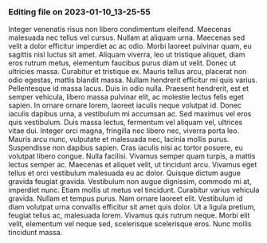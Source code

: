 

### Editing file on 2023-01-10_13-25-55

Integer venenatis risus non libero condimentum eleifend. Maecenas malesuada nec tellus vel cursus. Nullam at aliquam urna. Maecenas sed velit a dolor efficitur imperdiet ac ac odio. Morbi laoreet pulvinar quam, eu sagittis nisl luctus sit amet. Aliquam viverra, leo ut tristique aliquet, diam eros rutrum metus, elementum faucibus purus diam ut velit. Donec ut ultricies massa. Curabitur et tristique ex. Mauris tellus arcu, placerat non odio egestas, mattis blandit massa. Nullam hendrerit efficitur mi quis varius. Pellentesque id massa lacus. Duis in odio nulla. Praesent hendrerit, est et semper vehicula, libero massa pulvinar elit, ac molestie lectus felis eget sapien.
In ornare ornare lorem, laoreet iaculis neque volutpat id. Donec iaculis dapibus urna, a vestibulum mi accumsan ac. Sed maximus vel eros quis vestibulum. Duis massa lectus, fermentum vel aliquam vel, ultrices vitae dui. Integer orci magna, fringilla nec libero nec, viverra porta leo. Mauris arcu nunc, vulputate et malesuada nec, lacinia mollis purus. Suspendisse non dapibus sapien. Cras iaculis nisi ac tortor posuere, eu volutpat libero congue. Nulla facilisi. Vivamus semper quam turpis, a mattis lectus semper ac. Maecenas et aliquet velit, ut tincidunt arcu. Vivamus eget tellus et orci vestibulum malesuada eu ac dolor.
Quisque dictum augue gravida feugiat gravida. Vestibulum non augue dignissim, commodo mi at, imperdiet nunc. Etiam mollis ut metus vel tincidunt. Curabitur varius vehicula gravida. Nullam et tempus purus. Nam ornare laoreet elit. Vestibulum id diam volutpat urna convallis efficitur sit amet quis dolor. Ut a ligula pretium, feugiat tellus ac, malesuada lorem. Vivamus quis rutrum neque. Morbi elit velit, elementum vel neque sed, scelerisque scelerisque eros. Nunc mollis tincidunt massa.


